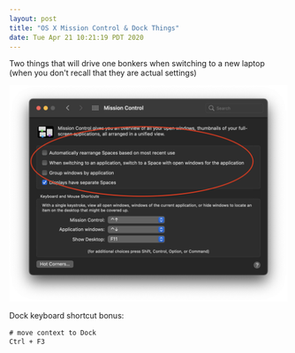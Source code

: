 ```yaml
---
layout: post
title: "OS X Mission Control & Dock Things"
date: Tue Apr 21 10:21:19 PDT 2020
---
```


Two things that will drive one bonkers when switching to a new laptop (when you don't recall that they are actual settings)

<img src="/images/mission-control.png" class="img-responsive">

Dock keyboard shortcut bonus:


```
# move context to Dock
Ctrl + F3
```

